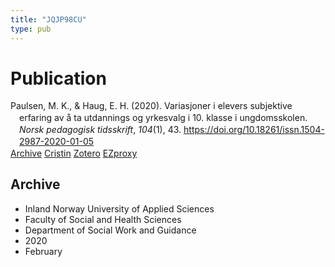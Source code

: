 ```yaml
---
title: "JQJP98CU"
type: pub
---
```

<h1>Publication</h1>
<article id="csl-bib-container-JQJP98CU" class="csl-bib-container">
  <div class="csl-bib-body" style="line-height: 1.35; padding-left: 1em; text-indent:-1em;">
  <div class="csl-entry">Paulsen, M. K., &amp; Haug, E. H. (2020). Variasjoner i elevers subjektive erfaring av &#xE5; ta utdannings og yrkesvalg i 10. klasse i ungdomsskolen. <i>Norsk pedagogisk tidsskrift</i>, <i>104</i>(1), 43. <a href="https://doi.org/10.18261/issn.1504-2987-2020-01-05">https://doi.org/10.18261/issn.1504-2987-2020-01-05</a></div>
</div>
  <div class="csl-bib-buttons">
    <a href="#taxonomy-article-JQJP98CU" class="csl-bib-button">Archive</a>
    <a href alt="Cristin URL" class="csl-bib-button">Cristin</a>
    <a href alt="Zotero URL" class="csl-bib-button">Zotero</a>
    <a href="http://ezproxy.inn.no/login?url=https://doi.org/10.18261/issn.1504-2987-2020-01-05" class="csl-bib-button">EZproxy</a>
  </div>
  <div id="csl-bib-meta-container-JQJP98CU"></div>
</article>
<div id="csl-bib-meta-JQJP98CU" class="csl-bib-meta">
  <article id="taxonomy-article-JQJP98CU" class="taxonomy-article">
    <h1>Archive</h1>
    <ul>
      <li>Inland Norway University of Applied Sciences</li>
      <li>Faculty of Social and Health Sciences</li>
      <li>Department of Social Work and Guidance</li>
      <li>2020</li>
      <li>February</li>
    </ul>
  </article>
</div>
